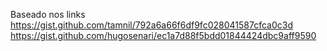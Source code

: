 Baseado nos links
https://gist.github.com/tamnil/792a6a66f6df9fc028041587cfca0c3d
https://gist.github.com/hugosenari/ec1a7d88f5bdd01844424dbc9aff9590
